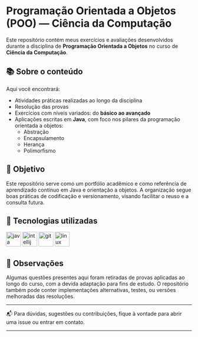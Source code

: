# Programação Orientada a Objetos (POO) — Ciência da Computação

Este repositório contém meus exercícios e avaliações desenvolvidos durante a disciplina de **Programação Orientada a Objetos** no curso de **Ciência da Computação**.

## 📚 Sobre o conteúdo

Aqui você encontrará:

- Atividades práticas realizadas ao longo da disciplina
- Resolução das provas
- Exercícios com níveis variados: do **básico ao avançado**
- Aplicações escritas em **Java**, com foco nos pilares da programação orientada a objetos:
  - Abstração
  - Encapsulamento
  - Herança
  - Polimorfismo

<!--## 📁 Estrutura do repositório

📦java-poo/

┃ ┗ 📂... # Códigos-fonte organizados por projeto ou tema

  ┣ 📂avaliacoes/ # Questões e resoluções de provas

  ┣ 📜README.md # Este arquivo

  ┗ 📜.gitignore-->

## 🧠 Objetivo

Este repositório serve como um portfólio acadêmico e como referência de aprendizado contínuo em Java e orientação a objetos. A organização segue boas práticas de codificação e versionamento, visando facilitar o reuso e a consulta futura.

## 🚀 Tecnologias utilizadas

<p align="left">
  <img src="https://cdn.jsdelivr.net/gh/devicons/devicon/icons/java/java-original.svg" height="40" alt="java" />
  <img src="https://cdn.jsdelivr.net/gh/devicons/devicon/icons/intellij/intellij-original.svg" height="40" alt="intellij" />
   <img src="https://cdn.jsdelivr.net/gh/devicons/devicon/icons/git/git-original.svg" height="40" alt="git" />
  <img src="https://cdn.jsdelivr.net/gh/devicons/devicon/icons/linux/linux-original.svg" height="40" alt="linux" />
</p>


## 📌 Observações

Algumas questões presentes aqui foram retiradas de provas aplicadas ao longo do curso, com a devida adaptação para fins de estudo. O repositório também pode conter implementações alternativas, testes, ou versões melhoradas das resoluções.

---

📬 Para dúvidas, sugestões ou contribuições, fique à vontade para abrir uma issue ou entrar em contato.

---
